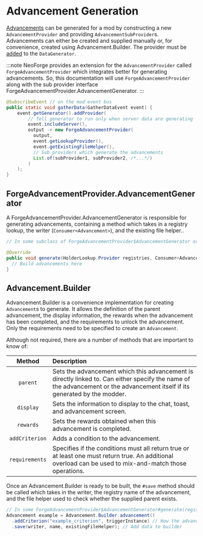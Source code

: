 # Advancement Generation

[Advancements] can be generated for a mod by constructing a new `AdvancementProvider` and providing `AdvancementSubProvider`s. Advancements can either be created and supplied manually or, for convenience, created using Advancement.Builder. The provider must be [added][datagen] to the `DataGenerator`.

:::note
NeoForge provides an extension for the `AdvancementProvider` called `ForgeAdvancementProvider` which integrates better for generating advancements. So, this documentation will use `ForgeAdvancementProvider` along with the sub provider interface ForgeAdvancementProvider.AdvancementGenerator.
:::

```java
@SubscribeEvent // on the mod event bus
public static void gatherData(GatherDataEvent event) {
    event.getGenerator().addProvider(
        // Tell generator to run only when server data are generating
        event.includeServer(),
        output -> new ForgeAdvancementProvider(
          output,
          event.getLookupProvider(),
          event.getExistingFileHelper(),
          // Sub providers which generate the advancements
          List.of(subProvider1, subProvider2, /*...*/)
        )
    );
}
```

## ForgeAdvancementProvider.AdvancementGenerator

A ForgeAdvancementProvider.AdvancementGenerator is responsible for generating advancements, containing a method which takes in a registry lookup, the writer (`Consumer<Advancement>`), and the existing file helper..

```java
// In some subclass of ForgeAdvancementProvider$AdvancementGenerator or as a lambda reference

@Override
public void generate(HolderLookup.Provider registries, Consumer<Advancement> writer, ExistingFileHelper existingFileHelper) {
  // Build advancements here
}
```

## Advancement.Builder

Advancement.Builder is a convenience implementation for creating `Advancement`s to generate. It allows the definition of the parent advancement, the display information, the rewards when the advancement has been completed, and the requirements to unlock the advancement. Only the requirements need to be specified to create an `Advancement`.

Although not required, there are a number of methods that are important to know of:

Method         | Description
:---:          | :---
`parent`       | Sets the advancement which this advancement is directly linked to. Can either specify the name of the advancement or the advancement itself if its generated by the modder.
`display`      | Sets the information to display to the chat, toast, and advancement screen.
`rewards`      | Sets the rewards obtained when this advancement is completed.
`addCriterion` | Adds a condition to the advancement.
`requirements` | Specifies if the conditions must all return true or at least one must return true. An additional overload can be used to mix-and-match those operations.

Once an Advancement.Builder is ready to be built, the `#save` method should be called which takes in the writer, the registry name of the advancement, and the file helper used to check whether the supplied parent exists.

```java
// In some ForgeAdvancementProvider$AdvancementGenerator#generate(registries, writer, existingFileHelper)
Advancement example = Advancement.Builder.advancement()
  .addCriterion("example_criterion", triggerInstance) // How the advancement is unlocked
  .save(writer, name, existingFileHelper); // Add data to builder
```

[advancements]: ../resources/server/advancements.md
[datagen]: ../resources/index.md#data-generation
[conditional]: ../resources/server/conditional.md

